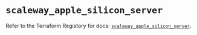 # `scaleway_apple_silicon_server`

Refer to the Terraform Registory for docs: [`scaleway_apple_silicon_server`](https://www.terraform.io/docs/providers/scaleway/r/apple_silicon_server).
